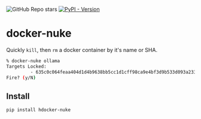 ![GitHub Repo stars](https://img.shields.io/github/stars/hamolicious/docker-nuke?style=flat-square&label=Github%20Stars)
[![PyPI - Version](https://img.shields.io/pypi/v/hdocker-nuke?style=flat-square)](https://pypi.org/project/hdocker-nuke/)

# docker-nuke
Quickly `kill`, then `rm` a docker container by it's name or SHA.

```bash
% docker-nuke ollama
Targets Locked:
         - 635c0c064feaa404d1d4b9638bb5cc1d1cff98ca9e4bf3d9b533d093a233d3d1 ollama
Fire? (y/N)
```

## Install
```bash
pip install hdocker-nuke
```
